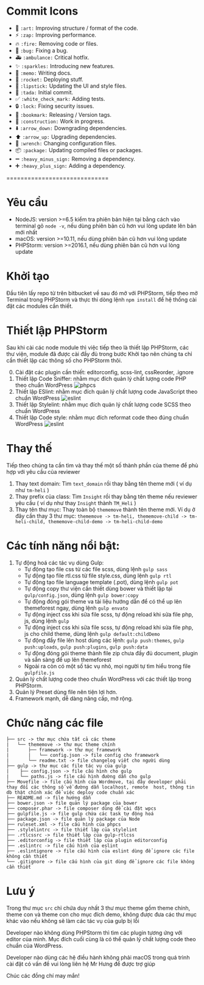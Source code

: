 # Commit Icons

* :art: `:art:` Improving structure / format of the code.
* :zap: `:zap:`  Improving performance.
* :fire: `:fire:` Removing code or files.
* :bug: `:bug:`  Fixing a bug.
* :ambulance: `:ambulance:` Critical hotfix.
* :sparkles: `:sparkles:` Introducing new features.
* :memo: `:memo:` Writing docs.
* :rocket: `:rocket:` Deploying stuff.
* :lipstick: `:lipstick:` Updating the UI and style files.
* :tada: `:tada:` Initial commit.
* :white_check_mark: `:white_check_mark:` Adding tests.
* :lock: `:lock:` Fixing security issues.
* :bookmark: `:bookmark:` Releasing / Version tags.
* :construction: `:construction:` Work in progress.
* :arrow_down: `:arrow_down:` Downgrading dependencies.
* :arrow_up: `:arrow_up:` Upgrading dependencies.
* :wrench: `:wrench:` Changing configuration files.
* :package: `:package:` Updating compiled files or packages.
* :heavy_minus_sign: `:heavy_minus_sign:` Removing a dependency.
* :heavy_plus_sign: `:heavy_plus_sign:` Adding a dependency.


=============================

# Yêu cầu

- NodeJS: version >=6.5 kiểm tra phiên bản hiện tại bằng cách vào terminal gõ `node -v`, nếu dùng phiên bản cũ hơn vui lòng update lên bản mới nhất
- macOS: version >=10.11, nếu dùng phiên bản cũ hơn vui lòng update
- PHPStorm: version >=2016.1, nếu dùng phiên bản cũ hơn vui lòng update

# Khởi tạo

Đầu tiên lấy repo từ trên bitbucket về sau đó mở với PHPStorm, tiếp theo mở Terminal trong PHPStorm và thực thi dòng lệnh `npm install` để hệ thống cài đặt các modules cần thiết.

# Thiết lập PHPStorm

Sau khi cài các node module thì việc tiếp theo là thiết lập PHPStorm, các thư viện, module đã được cài đầy đủ trong bước Khởi tạo nên chúng ta chỉ cần
thiết lập các thông số cho PHPStorm thôi.

0. Cài đặt các plugin cần thiết: editorconfig, scss-lint, cssReorder, .ignore
1. Thiết lập Code Sniffer: nhằm mục đích quản lý chất lượng code PHP theo chuẩn WordPress
![phpcs](dev/images/phpcs.gif)
2. Thiết lập ESlint: nhằm mục đích quản lý chất lượng code JavaScript theo chuẩn WordPress
![eslint](dev/images/eslint.gif)
3. Thiết lập Stylelint: nhằm mục đích quản lý chất lượng code SCSS theo chuẩn WordPress
4. Thiết lập Code style: nhằm mục đích reformat code theo đúng chuẩn WordPress
![eslint](dev/images/codestyle.gif)

# Thay thế

Tiếp theo chúng ta cần tìm và thay thế một số thành phần của theme để phù hợp với yêu cầu của reviewer

1. Thay text domain: Tìm `text_domain` rồi thay bằng tên theme mới ( ví dụ như `tm-heli` )
2. Thay prefix của class: Tìm `Insight` rồi thay bằng tên theme nếu reviewer yêu cầu ( ví dụ như thay `Insight` thành `TM_Heli` )
3. Thay tên thư mục: Thay toàn bộ `thememove` thành tên theme mới. Ví dụ ở đây cần thay 3 thư mục: `thememove -> tm-heli, thememove-child -> tm-heli-child,
thememove-child-demo -> tm-heli-child-demo`

# Các tính năng nổi bật:
1. Tự động hoá các tác vụ dùng Gulp:
	- Tự động tạo file css từ các file scss, dùng lệnh `gulp sass`
	- Tự động tạo file rtl.css từ file style.css, dùng lệnh `gulp rtl`
	- Tự động tạo file language template (.pot), dùng lệnh `gulp pot`
	- Tự động copy thư viện cần thiết dùng bower và thiết lập tại `gulp/config.json`, dùng lệnh `gulp bower:copy`
	- Tự động đóng gói theme va tài liệu hướng dẫn để có thể up lên themeforest ngay, dùng lệnh `gulp envato`
	- Tự động inject css khi sửa file scss, tự động reload khi sửa file php, js, dùng lệnh `gulp`
	- Tự động inject css khi sửa file scss, tự động reload khi sửa file php, js cho child theme, dùng lệnh `gulp default:childDemo`
	- Tự động đẩy file lên host dùng các lệnh: `gulp push:themes`, `gulp push:uploads`, `gulp push:plugins`, `gulp push:data`
	- Tự động đóng gói theme thành file zip chưa đầy đủ document, plugin và sẵn sàng để up lên themeforest
	- Ngoài ra còn có một số tác vụ nhỏ, mọi người tự tìm hiểu trong file `gulpfile.js`
2. Quản lý chất lượng code theo chuẩn WordPress với các thiết lập trong PHPStorm.
3. Quản lý Preset dùng file nên tiện lợi hơn.
3. Framework mạnh, dễ dàng nâng cấp, mở rộng.

# Chức năng các file

```
├── src -> thư mục chứa tất cả các theme
|	└── thememove -> thư mục theme chính
|		├── framework -> thư mục framework
|		|	└── config.json -> file config cho framework
|		└── readme.txt -> file changelog viết cho người dùng
├── gulp -> thư mục các file tác vụ của gulp
|    ├── config.json -> file cấu hình cho gulp
|    └── paths.js -> file cấu hình đường dẫn cho gulp
├── Movefile -> file cấu hình của Wordmove, tại đây developer phải thay đổi các thông số về đường dẫn localhost, remote  host, thông tin db thật chính xác để việc deploy code chuẩn xác
├── README.md -> file hướng dẫn
├── bower.json -> file quản lý package của bower
├── composer.phar -> file composer dùng để cài đặt wpcs
├── gulpfile.js -> file gulp chứa các task tự động hoá
├── package.json -> file quản lý package của Node
├── ruleset.xml -> file cấu hình của phpcs
├── .stylelintrc -> file thiết lập của stylelint
├── .rtlcssrc -> file thiết lập của gulp-rtlcss
├── .editorconfig -> file thiết lập của plugin editorconfig
├── .eslintrc -> file cấu hình của eslint
├── .eslintignore -> file cấu hình của eslint dùng để ignore các file không cần thiết
└── .gitignore -> file cấu hình của git dùng để ignore các file không cần thiết
```
# Lưu ý

Trong thư mục `src` chỉ chứa duy nhất 3 thư mục theme gồm theme chính, theme con và theme con cho mục đích demo, không được
đưa các thư mục khác vào nếu không sẽ làm các tác vụ của gulp bị lỗi

Developer nào không dùng PHPStorm thì tìm các plugin tương ứng với editor của mình. Mục đích cuối cùng là có thể quản lý chất
lượng code theo chuẩn của WordPress.

Developer nào dùng các hệ điều hành không phải macOS trong quá trình cài đặt có vấn đề vui lòng liên hệ Mr Hưng để được trợ giúp

Chúc các đồng chí may mắn!
